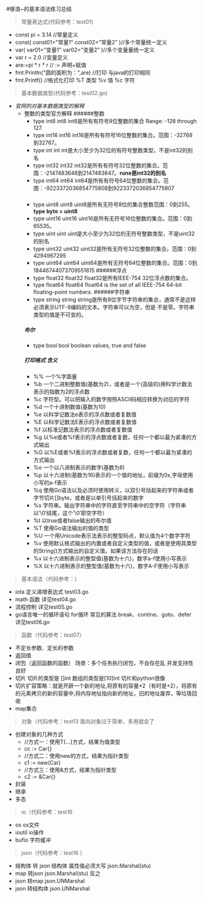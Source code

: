 #够浪~的基本语法练习总结
>常量表达式(代码参考：test01)
 + const pi = 3.14 //常量定义
 + 	const(
        const01="常量1"
        const02="常量2"
    )//多个常量统一定义
 + var(
        var01="变量1"
        var02="变量2"
    )//多个变量量统一定义
 + var r = 2.0 //变量定义
 + are:=pi * r * r // := 声明+赋值
 + fmt.Println("圆的面积为：",are) //打印 与java的打印相同
 + fmt.Printf() //格式化打印 %T 类型 %v 值 %c  字符
>基本数据类型(代码参考：test02.go)
 + *官网的对基本数据类型的解释*
   + 整数的类型官方解释
        ######整数
        + type int8 int8  int8是所有有符号8位整数的集合 Range: -128 through 127.
        + type int16 int16 int16是所有有符号16位整数的集合。范围：-32768到32767。
        + type int int  int是大小至少为32位的有符号整数类型，不是int32的别名
        + type int32 int32 int32是所有有符号32位整数的集合。范围：-2147483648到2147483647。**rune是int32的别名**
        + type int64 int64  int64是所有有符号64位整数的集合。范围：-9223372036854775808到9223372036854775807
        #####
        + type uint8 uint8 uint8是所有无符号8位的集合整数范围：0到255。**type byte = uint8**
        + type uint16 uint16 uint16是所有无符号16位整数的集合。范围：0到65535。
        + type uint uint uint是大小至少为32位的无符号整数类型，不是uint32的别名
        + type uint32 uint32 uint32是所有无符号32位整数的集合。范围：0到4294967295
        + type uint64 uint64 uint64是所有无符号64位整数的集合。范围：0到18446744073709551615
        ######浮点
        + type float32 float32 float32是所有IEEE-754 32位浮点数的集合。
        + type float64 float64 float64 is the set of all IEEE-754 64-bit floating-point numbers.
        ######字符串
        + type string string string是所有8位字节字符串的集合，通常不是这样必须表示UTF-8编码的文本。字符串可以为空，但是 不是零。字符串类型的值是不可变的。
        ##### 布尔
        + type bool bool boolean values, true and false
        ##### 打印格式 含义
        + %% 一个%字面量
        + %b 一个二进制整数值(基数为2)，或者是一个(高级的)用科学计数法表示的指数为2的浮点数
        + %c 字符型。可以把输入的数字按照ASCII码相应转换为对应的字符
        + %d 一个十进制数值(基数为10)
        + %e 以科学记数法e表示的浮点数或者复数值
        + %E 以科学记数法E表示的浮点数或者复数值
        + %f 以标准记数法表示的浮点数或者复数值
        + %g 以%e或者%f表示的浮点数或者复数，任何一个都以最为紧凑的方式输出
        + %G 以%E或者%f表示的浮点数或者复数，任何一个都以最为紧凑的方式输出
        + %o 一个以八进制表示的数字(基数为8)
        + %p 以十六进制(基数为16)表示的一个值的地址，前缀为0x,字母使用小写的a-f表示
        + %q 使用Go语法以及必须时使用转义，以双引号括起来的字符串或者字节切片[]byte，或者是以单引号括起来的数字
        + %s 字符串。输出字符串中的字符直至字符串中的空字符（字符串以’\0‘结尾，这个’\0’即空字符）
        + %t 以true或者false输出的布尔值
        + %T 使用Go语法输出的值的类型
        + %U 一个用Unicode表示法表示的整型码点，默认值为4个数字字符
        + %v 使用默认格式输出的内置或者自定义类型的值，或者是使用其类型的String()方式输出的自定义值，如果该方法存在的话
        + %x 以十六进制表示的整型值(基数为十六)，数字a-f使用小写表示
        + %X 以十六进制表示的整型值(基数为十六)，数字A-F使用小写表示
>基本语法（代码参考：）
+ iota  定义递增表达式 test03.go
+ math  函数  详见test04.go
+ 流程控制  详见test05.go
+ go语言唯一的循环语句 for循环 常见的算法 break、contine、goto、defer  详见test06.go
>函数（代码参考：test07）
+ 不定长参数、定长的参数
+ 返回值
+ 闭包（返回函数的函数） 场景：多个任务执行闭包，不会存在乱 并发支持性良好
+ 切片 切片的类型是 []int 数组的类型是[10]int 切片和python很像
+ 切片扩容策略：就是开辟一个新的地址,将原有的容量*2（有时是+2），将原有的元素拷贝的新的容量中,将内存地址指向新的地址，旧的地址废弃，等垃圾回收
+ map集合
>对象（代码参考：test13  面向对象过于简单，多用就会了
+ 创建对象的几种方式
   + //方式一：使用T{…}方式，结果为值类型
   + cc := Car{}   
   + //方式二：使用new的方式，结果为指针类型
   + c1 := new(Car)
   + //方式三：使用&方式，结果为指针类型
   + c2 := &Car{}
+ 封装
+ 继承
+ 多态

>io（代码参考：test16  
+ os  os文件
+ ioutil  io操作
+ bufio   字符缓冲

>json（代码参考：test16 ） 
+ 结构体 转 json  结构体 属性值必须大写 json.Marshal(stu)
+ map 转json json.Marshal(stu) 反之  
+ json 转map json.UNMarshal 
+ json 转结构体 json.UNMarshal



 




